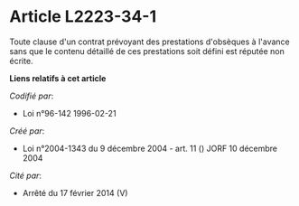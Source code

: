 # Article L2223-34-1

Toute clause d'un contrat prévoyant des prestations d'obsèques à l'avance sans que le contenu détaillé de ces prestations
soit défini est réputée non écrite.

**Liens relatifs à cet article**

_Codifié par_:

  - Loi n°96-142 1996-02-21

_Créé par_:

  - Loi n°2004-1343 du 9 décembre 2004 - art. 11 () JORF 10 décembre 2004

_Cité par_:

  - Arrêté du 17 février 2014 (V)
